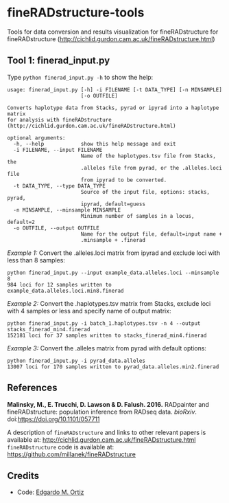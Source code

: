 # fineRADstructure-tools
Tools for data conversion and results visualization for fineRADstructure for fineRADstructure (http://cichlid.gurdon.cam.ac.uk/fineRADstructure.html)

## Tool 1: finerad_input.py
Type `python finerad_input.py -h` to show the help:
```
usage: finerad_input.py [-h] -i FILENAME [-t DATA_TYPE] [-n MINSAMPLE]
                        [-o OUTFILE]

Converts haplotype data from Stacks, pyrad or ipyrad into a haplotype matrix
for analysis with fineRADstructure
(http://cichlid.gurdon.cam.ac.uk/fineRADstructure.html)

optional arguments:
  -h, --help            show this help message and exit
  -i FILENAME, --input FILENAME
                        Name of the haplotypes.tsv file from Stacks, the
                        .alleles file from pyrad, or the .alleles.loci file
                        from ipyrad to be converted.
  -t DATA_TYPE, --type DATA_TYPE
                        Source of the input file, options: stacks, pyrad,
                        ipyrad, default=guess
  -n MINSAMPLE, --minsample MINSAMPLE
                        Minimum number of samples in a locus, default=2
  -o OUTFILE, --output OUTFILE
                        Name for the output file, default=input name +
                        .minsample + .finerad
```

_Example 1:_ Convert the .alleles.loci matrix from ipyrad and exclude loci with less than 8 samples:
```
python finerad_input.py --input example_data.alleles.loci --minsample 8
984 loci for 12 samples written to example_data.alleles.loci.min8.finerad
```

_Example 2:_ Convert the .haplotypes.tsv matrix from Stacks, exclude loci with 4 samples or less and specify name of output matrix:
```
python finerad_input.py -i batch_1.haplotypes.tsv -n 4 --output stacks_finerad_min4.finerad
152181 loci for 37 samples written to stacks_finerad_min4.finerad
```

_Example 3:_ Convert the .alleles matrix from pyrad with default options:
```
python finerad_input.py -i pyrad_data.alleles
13007 loci for 170 samples written to pyrad_data.alleles.min2.finerad
```

## References
**Malinsky, M., E. Trucchi, D. Lawson & D. Falush. 2016.** RADpainter and fineRADstructure: population inference from RADseq data. _bioRxiv_. doi:https://doi.org/10.1101/057711

A description of `fineRADstructure` and links to other relevant papers is available at: http://cichlid.gurdon.cam.ac.uk/fineRADstructure.html  
`fineRADstructure` code is available at: https://github.com/millanek/fineRADstructure

## Credits
- Code: [Edgardo M. Ortiz](mailto:e.ortiz.v@gmail.com)

